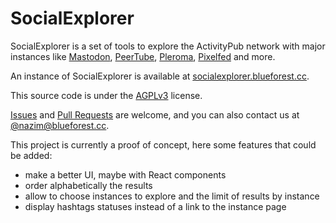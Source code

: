 
# SocialExplorer

SocialExplorer is a set of tools to explore the ActivityPub network with major
instances like [Mastodon](https://github.com/mastodon/mastodon),
[PeerTube](https://github.com/Chocobozzz/PeerTube),
[Pleroma](https://git.pleroma.social/pleroma),
[Pixelfed](https://github.com/pixelfed/pixelfed) and more.

An instance of SocialExplorer is available at [socialexplorer.blueforest.cc](https://socialexplorer.blueforest.cc).

This source code is under the [AGPLv3](./LICENSE) license.

[Issues](https://github.com/blue-forest/socialexplorer/issues) and
[Pull Requests](https://github.com/blue-forest/socialexplorer/pulls) are
welcome, and you can also contact us at
[@nazim@blueforest.cc](https://social.blueforest.cc/@nazim).

This project is currently a proof of concept, here some features that could be
added:
- make a better UI, maybe with React components
- order alphabetically the results
- allow to choose instances to explore and the limit of results by instance
- display hashtags statuses instead of a link to the instance page
